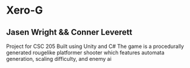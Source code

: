 # Xero-G <br>
## Jasen Wright && Conner Leverett<br>

Project for CSC 205
Built using Unity and C#
The game is a procedurally generated rougelike platformer shooter which features automata generation, scaling difficulty, and enemy ai

